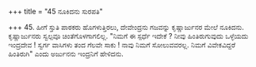 +++
title = "45 ನೂಕಿದನು ಸುರಪತಿ"

+++
45. ಹೀಗೆ ಸ್ತುತಿ ಪಾಠಕರು ಹೊಗಳುತ್ತಿರಲು, ದೇವೇಂದ್ರನು ಗಜವನ್ನು ಕೃಷ್ಣಾರ್ಜುನರ ಮೇಲೆ ನೂಕಿದನು. ಕೃಷ್ಣಾರ್ಜುನರು ಸ್ವಲ್ಪವೂ ಚಿಂತೆಗೊಳಗಾಗಲಿಲ್ಲ. "ನಿಮಗೆ ಈ ಸ್ಪರ್ಧೆ ಇದೇಕೆ ? ನೀವು ಹಿಂತಿರುಗುವುದು ಒಳ್ಳೆಯದು ಇಂದ್ರದೇವ ! ಸ್ವರ್ಗ ವಾಸಿಗಳು ತಂದ ಗೆಲವೇ ಸಾಕು ! ನಾವು ನಿಮಗೆ ಸೋಲುವವರಲ್ಲ. ನಿಮಗೆ ವಿವೇಕವಿದ್ದರೆ ಹಿಂತಿರುಗಿ" ಎಂದು ಅರ್ಜುನನು ಇಂದ್ರನಿಗೆ ಹೇಳಿದನು.